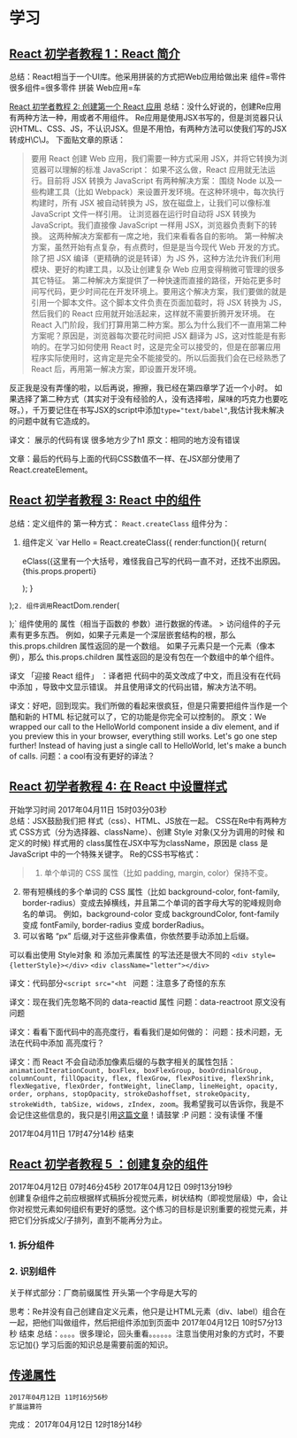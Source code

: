 # 学习
## [React 初学者教程 1：React 简介](http://zcfy.baomitu.com/article/introducing-react-1517.html)
总结：React相当于一个UI库。他采用拼装的方式把Web应用给做出来
      组件=零件
      很多组件=很多零件
      拼装
      Web应用=车

[React 初学者教程 2: 创建第一个 React 应用](http://zcfy.baomitu.com/article/building-your-first-react-app-1521.html)
总结：没什么好说的，创建Re应用有两种方法一种，用或者不用组件。
    Re应用是使用JSX书写的，但是浏览器只认识HTML、CSS、JS，不认识JSX。但是不用怕，有两种方法可以使我们写的JSX转成H\C\J。
    下面贴文章的原话：
>要用 React 创建 Web 应用，我们需要一种方式采用 JSX，并将它转换为浏览器可以理解的标准 JavaScript：
如果不这么做，React 应用就无法运行。目前将 JSX 转换为 JavaScript 有两种解决方案：
围绕 Node 以及一些构建工具（比如 Webpack）来设置开发环境。在这种环境中，每次执行构建时，所有 JSX 被自动转换为 JS，放在磁盘上，让我们可以像标准 JavaScript 文件一样引用。
让浏览器在运行时自动将 JSX 转换为 JavaScript。我们直接像 JavaScript 一样用 JSX，浏览器负责剩下的转换。
这两种解决方案都有一席之地，我们来看看各自的影响。
第一种解决方案，虽然开始有点复杂，有点费时，但是是当今现代 Web 开发的方式。除了把 JSX 编译（更精确的说是转译）为 JS 外，这种方法允许我们利用模块、更好的构建工具，以及让创建复杂 Web 应用变得稍微可管理的很多其它特征。
第二种解决方案提供了一种快速而直接的路径，开始花更多时间写代码，更少时间花在开发环境上。要用这个解决方案，我们要做的就是引用一个脚本文件。这个脚本文件负责在页面加载时，将 JSX 转换为 JS，然后我们的 React 应用就开始活起来，这样就不需要折腾开发环境。
在 React 入门阶段，我们打算用第二种方案。那么为什么我们不一直用第二种方案呢？原因是，浏览器每次要花时间把 JSX 翻译为 JS，这对性能是有影响的。在学习如何使用 React 时，这是完全可以接受的，但是在部署应用程序实际使用时，这肯定是完全不能接受的。所以后面我们会在已经熟悉了 React 后，再用第一解决方案，即设置开发环境。
     
  反正我是没有弄懂的啦，以后再说，擦擦，我已经在第四章学了近一个小时。
如果选择了第二种方式（其实对于没有经验的人，没有选择啦，屎味的巧克力也要吃呀。），千万要记住在书写JSX的script中添加`type="text/babel"`,我估计我未解决的问题中就有它造成的。

译文： 展示的代码有误  很多地方少了h1
原文：相同的地方没有错误

文章：最后的代码与上面的代码CSS数值不一样、在JSX部分使用了React.createElement。

## [React 初学者教程 3: React 中的组件](http://zcfy.baomitu.com/article/components-in-react-1524.html)
总结：定义组件的 第一种方式： `React.createClass`
组件分为：
1. 组件定义 
  `var Hello = React.createClass({
    render:function(){
      return(
      <p>eClass({这里有一个大括号，难怪我自己写的代码一直不对，还找不出原因。{this.props.properti}</p>
      );
    }
  );`
2. 组件调用
  `ReactDom.render(
  <div>
  <Hello properti="元素本身的属性（参数），没有写子元素">
  </div>
  );`
组件使用的 属性（相当于函数的 参数）进行数据的传递。
> 访问组件的子元素有更多东西。
例如，如果子元素是一个深层嵌套结构的根，那么  this.props.children 属性返回的是一个数组。
如果子元素只是一个元素（像本例），那么  this.props.children 属性返回的是没有包在一个数组中的单个组件。

译文 「迎接 React 组件」 ：译者把 代码中的英文改成了中文，而且没有在代码中添加 <meta charset="utf-8">，导致中文显示错误。
  并且使用译文的代码出错，解决方法不明。

译文：好吧，回到现实。我们所做的看起来很疯狂，但是只需要把组件当作是一个酷和新的 HTML 标记就可以了，它的功能是你完全可以控制的。
原文：We wrapped our call to the HelloWorld component inside a div element, and if you preview this in your browser, everything still works. Let's go one step further! Instead of having just a single call to HelloWorld, let's make a bunch of calls. 
问题：a cool有没有更好的译法？

## [React 初学者教程 4: 在 React 中设置样式](http://zcfy.baomitu.com/article/styling-in-react-1527.html)
开始学习时间  2017年04月11日 15时03分03秒  
总结：JSX鼓励我们把 样式（css）、HTML、JS放在一起。
CSS在Re中有两种方式   CSS方式（分为选择器、className）、创建 Style 对象(又分为调用的时候 和 定义的时候)
  样式用的 class属性在JSX中写为className，原因是 class 是 JavaScript 中的一个特殊关键字。
Re的CSS书写格式：
>1. 单个单词的 CSS 属性（比如 padding, margin, color）保持不变。
2. 带有短横线的多个单词的 CSS 属性（比如 background-color, font-family, border-radius）变成去掉横线，并且第二个单词的首字母大写的驼峰规则命名的单词。 例如，background-color 变成 backgroundColor, font-family 变成 fontFamily, border-radius 变成 borderRadius。
3. 可以省略 “px” 后缀,对于这些非像素值，你依然要手动添加上后缀。

可以看出使用 Style对象 和 添加元素属性 的写法还是很大不同的
`<div style={letterStyle}></div>`
`<div className="letter"></div>`



译文：代码部分`<script src="<ht ` 
问题：注意多了奇怪的东东

译文：现在我们先忽略不同的 data-reactid 属性
问题：data-reactroot  原文没有问题

译文：看看下面代码中的高亮度行，看看我们是如何做的：
问题：技术问题，无法在代码中添加 高亮度行？

译文：而 React 不会自动添加像素后缀的与数字相关的属性包括：`animationIterationCount, boxFlex, boxFlexGroup, boxOrdinalGroup, columnCount, fillOpacity, flex, flexGrow, flexPositive, flexShrink, flexNegative, flexOrder, fontWeight, lineClamp, lineHeight, opacity, order, orphans, stopOpacity, strokeDashoffset, strokeOpacity, strokeWidth, tabSize, widows, zIndex, zoom`。我希望我可以告诉你，我是不会记住这些信息的，我只是引用[这篇文章](https://facebook.github.io/react/docs/dom-elements.html)！请鼓掌 :P
问题：没有读懂 不懂

  2017年04月11日 17时47分14秒  结束

## [React 初学者教程 5 ：创建复杂的组件](http://zcfy.baomitu.com/article/creating-complex-components-1533.html)
  2017年04月12日 07时46分45秒    2017年04月12日 09时13分19秒  
  创建复杂组件之前应根据样式稿拆分视觉元素，树状结构（即视觉层级）中，会让你对视觉元素如何组织有更好的感觉。这个练习的目标是识别重要的视觉元素，并把它们分拆成父/子排列，直到不能再分为止。
### 1. 拆分组件
### 2. 识别组件
关于样式部分：厂商前缀属性 开头第一个字母是大写的

思考：Re并没有自己创建自定义元素，他只是让HTML元素（div、label）组合在一起，把他们叫做组件，然后把组件添加到页面中
  2017年04月12日 10时57分13秒  结束
总结：。。。。很多理论，回头重看。。。。。。注意当使用对象的方式时，不要忘记加{}
  学习后面的知识总是需要前面的知识。

## [传递属性](http://zcfy.baomitu.com/article/transferring-properties-1535.html)
    2017年04月12日 11时16分56秒  
    扩展运算符
完成：  2017年04月12日 12时18分14秒  



















